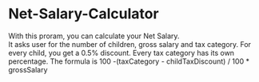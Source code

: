 # Net-Salary-Calculator
With this proram, you can calculate your Net Salary.  
It asks user for the number of children, gross salary and tax category. 
For every child, you get a 0.5% discount. 
Every tax category has its own percentage. 
The formula is 100 -(taxCategory - childTaxDiscount) / 100 * grossSalary
